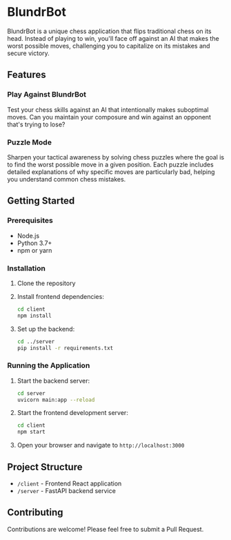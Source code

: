 # BlundrBot

BlundrBot is a unique chess application that flips traditional chess on its head. Instead of playing to win, you'll face off against an AI that makes the worst possible moves, challenging you to capitalize on its mistakes and secure victory.

## Features

### Play Against BlundrBot

Test your chess skills against an AI that intentionally makes suboptimal moves. Can you maintain your composure and win against an opponent that's trying to lose?

### Puzzle Mode

Sharpen your tactical awareness by solving chess puzzles where the goal is to find the worst possible move in a given position. Each puzzle includes detailed explanations of why specific moves are particularly bad, helping you understand common chess mistakes.

## Getting Started

### Prerequisites

- Node.js
- Python 3.7+
- npm or yarn

### Installation

1. Clone the repository

2. Install frontend dependencies:

   ```bash
   cd client
   npm install
   ```

3. Set up the backend:

   ```bash
   cd ../server
   pip install -r requirements.txt
   ```

### Running the Application

1. Start the backend server:

   ```bash
   cd server
   uvicorn main:app --reload
   ```

2. Start the frontend development server:

   ```bash
   cd client
   npm start
   ```

3. Open your browser and navigate to `http://localhost:3000`

## Project Structure

- `/client` - Frontend React application
- `/server` - FastAPI backend service

## Contributing

Contributions are welcome! Please feel free to submit a Pull Request.
